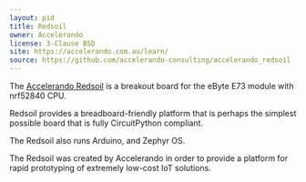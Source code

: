 ```yaml
---
layout: pid
title: Redsoil
owner: Accelerando
license: 3-Clause BSD
site: https://accelerando.com.au/learn/
source: https://github.com/accelerando-consulting/accelerando_redsoil
---
```

The [Accelerando Redsoil](https://github.com/accelerando-consulting/accelerando_redsoil)
is a breakout board for the eByte E73 module with nrf52840 CPU.

Redsoil provides a breadboard-friendly platform that is
perhaps the simplest possible board that is fully CircuitPython
compliant.

The Redsoil also runs Arduino, and Zephyr OS.

The Redsoil was created by Accelerando in order to provide a platform
for rapid prototyping of extremely low-cost IoT solutions.

